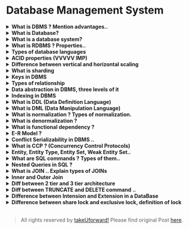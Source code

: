 # Database Management System

<details>
    <summary><b>What is DBMS ? Mention advantages..</b></summary>
    <p>
        Database Management System (DBMS) is a software for storing and
        retrieving users&#8217; data while considering appropriate security
        measures. It consists of a group of programs which manipulate the
        database. The DBMS accepts the request for data from an application and
        instructs the operating system to provide the specific data. In large
        systems, a DBMS helps users and other third-party software to store and
        retrieve data.
    </p>
    <p><b>Advantages:</b></p>
    <ul>
        <li>Improved data sharing</li>
        <li>Improved data security</li>
        <li>Better data integration</li>
        <li>Minimised data inconsistency</li>
        <li>Improved data access</li>
        <li>Improved decision making</li>
        <li>Improved end-user productivity</li>
    </ul>
</details>
<details>
    <summary><b>What is Database?</b></summary>
    <p>
        A database is an organised collection of structured information, or
        data, typically stored electronically in a computer system. A database
        is usually controlled by a database management system (DBMS). Together,
        the data and the DBMS, along with the applications that are associated
        with them, are referred to as a database system, often shortened to just
        a database.
    </p>
</details>
<details>
    <summary><b>What is a database system?</b></summary>
</details>
<details>
    <summary><b>What is RDBMS ? Properties..</b></summary>
    <p>
        A Relational Database Management system (RDBMS) is a database management
        system that is based on the relational model. It has the following major
        components: Table, Record/Tuple/Row, Field, and Column/Attribute.
        Examples of the most popular RDBMS are MYSQL, Oracle, IBM DB2, and
        Microsoft SQL Server database.
    </p>
    <p>Relational databases have the following properties:</p>
    <ul>
        <li>Values are atomic.</li>
        <li>All of the values in a column have the same data type.</li>
        <li>Each row is unique.</li>
        <li>The sequence of columns is insignificant.</li>
        <li>The sequence of rows is insignificant.</li>
        <li>Each column has a unique name.</li>
        <li>
            Integrity constraints maintain data consistency across multiple
            tables.
        </li>
    </ul>
</details>
<details>
    <summary><b>Types of database languages</b></summary>
    <ul>
        <li>
            <b>Data Definition Language</b>: DDL stands for Data Definition
            Language. It is used to define database structure or pattern.
        </li>
        <li>
            <b>Data Manipulation Language</b>: DML stands for Data Manipulation
            Language. It is used for accessing and manipulating data in a
            database. It handles user requests.
        </li>
        <li>
            <b>Data Control Language</b>: DCL stands for Data Control Language.
            It is used to retrieve the stored or saved data.
        </li>
        <li>
            <b>Transaction Control Language</b>: TCL is used to run the changes
            made by the DML statement. TCL can be grouped into a logical
            transaction.
        </li>
    </ul>
</details>
<details>
    <summary><b>ACID properties (VVVVV IMP)</b></summary>
    <p>
        To ensure the consistency of the database, certain properties are
        followed by all the<br />transactions occurring in the system.
        <br />These properties are called ACID Properties of a transaction.
    </p>
    <ul>
        <li>Atomicity</li>
        <li>Consistency</li>
        <li>Isolation</li>
        <li>Durability</li>
    </ul>
</details>
<details>
    <summary><b>Difference between vertical and horizontal scaling</b></summary>
    <p>
        Scaling alters the size of a system. In the scaling process, we either
        compress or expand the system to meet the expected needs. The scaling
        operation can be achieved by adding resources to meet the smaller
        expectation in the current system, or by adding a new system in the
        existing one, or both.
    </p>
    <p>
        Vertical scaling keeps your existing infrastructure but adds computing
        power. Your existing pool of code does not need to change — you simply
        need to run the same code on machines with better specs. By scaling up,
        you increase the capacity of a single machine and increase its
        throughput. Vertical scaling allows data to live on a single node, and
        scaling spreads the load through CPU and RAM resources for your
        machines.
    </p>
    <p>
        Horizontal scaling simply adds more instances of machines without first
        implementing improvements to existing specifications. By scaling out,
        you share the processing power and load balancing across multiple
        machines.
    </p>
</details>
<details>
    <summary><b>What is sharding</b></summary>
    <p>
        Sharding is a method of splitting and storing a single logical dataset
        in multiple databases. By distributing the data among multiple machines,
        a cluster of database systems can store larger dataset and handle
        additional requests. Sharding is necessary if a dataset is too large to
        be stored in a single database. Moreover, many sharding strategies allow
        additional machines to be added. Sharding allows a database cluster to
        scale along with its data and traffic growth.
    </p>
</details>
<details>
    <summary><b>Keys in DBMS</b></summary>
    <p>
        A key is a set of attributes that can identify each tuple uniquely in
        the given relation.
    </p>
    <p>Types of Keys:</p>
    <ul>
        <li>
            <b>Super Key</b> &#8211; A superkey is a set of attributes that can
            identify each tuple uniquely in the given relation. A super key may
            consist of any number of attributes.
        </li>
        <li>
            <b>Candidate Key</b> &#8211; A set of minimal attribute(s) that can
            identify each tuple uniquely in the given relation is called a
            candidate key.
        </li>
        <li>
            <b>Primary Key</b> &#8211; A primary key is a candidate key that the
            database designer selects while designing the database. Primary Keys
            are unique and NOT NULL.
        </li>
        <li>
            <b>Alternate Key</b> &#8211; Candidate keys that are left
            unimplemented or unused after implementing the primary key are
            called alternate keys.
        </li>
        <li>
            <b>Foreign Key</b> &#8211; An attribute ‘X’ is called as a foreign
            key to some other attribute ‘Y’ when its values are dependent on the
            values of attribute ‘Y’. The relation in which attribute ‘Y’ is
            present is called the referenced relation. The relation in which
            attribute ‘X’ is present is called the referencing relation.
        </li>
        <li>
            <b>Composite Key</b> &#8211; A primary key composed of multiple
            attributes and not just a single attribute is called a composite
            key.
        </li>
        <li>
            <b>Unique Key</b> &#8211; It is unique for all the records of the
            table. Once assigned, its value cannot be changed i.e. it is
            non-updatable. It may have a NULL value.
        </li>
    </ul>
</details>
<details>
    <summary><b>Types of relationship</b></summary>
    <p>A relationship is defined as an association among several entities.</p>
    <ul>
        <li>
            Unary Relationship Set &#8211; Unary relationship set is a
            relationship set where only one entity set participates in a
            relationship set.
        </li>
        <li>
            Binary Relationship Set &#8211; Binary relationship set is a
            relationship set where two entity sets participate in a relationship
            set.
        </li>
        <li>
            Ternary Relationship Set &#8211; Ternary relationship set is a
            relationship set where three entity sets participate in a
            relationship set.
        </li>
        <li>
            N-ary Relationship Set &#8211; N-ary relationship set is a
            relationship set where ‘n’ entity sets participate in a relationship
            set.
        </li>
    </ul>
</details>
<details>
    <summary><b>Data abstraction in DBMS, three levels of it</b></summary>
    <p>
        Data Abstraction is a process of hiding unwanted or irrelevant details
        from the end user. It provides a different view and helps in achieving
        data independence which is used to enhance the security of data.
    </p>
    <p>
        Database systems include complex data-structures. In terms of retrieval
        of data, reduce complexity in terms of usability of users and in order
        to make the system efficient, developers use levels of abstraction that
        hide irrelevant details from the users. Levels of abstraction simplify
        database design.
    </p>
</details>
<details>
    <summary><b>Indexing in DBMS</b></summary>
    <p>
        Indexing is a way to optimise the performance of a database by
        minimising the number of disk accesses required when a query is
        processed. It is a data structure technique which is used to quickly
        locate and access the data in a database.
    </p>
</details>
<details>
    <summary><b>What is DDL (Data Definition Language)</b></summary>
    <p>
        DDL stands for Data Definition Language. It is used to define database
        structure or pattern.<br />It is used to create schema, tables, indexes,
        constraints, etc. in the database.<br />Using the DDL statements, you
        can create the skeleton of the database.<br />Data definition language
        is used to store the information of metadata like the number of tables
        and schemas, their names, indexes, columns in each table, constraints,
        etc.
    </p>
</details>
<details>
    <summary><b>What is DML (Data Manipulation Language)</b></summary>
    <p>
        DML stands for Data Manipulation Language. It is used for accessing and
        manipulating data in a database. It handles user requests.
    </p>
</details>
<details>
    <summary><b>What is normalization ? Types of normalization.</b></summary>
    <ul>
        <li>
            Normalization is the process of organizing data by disintegrating
            bigger table into smaller one’s<br />with proper dependencies
        </li>
        <li>
            Redundant Data wastes a lot of disk space and creates maintenance
            problems (Update, Insert and Delete Anomaly). Hence the DB tables
            should be Normalized.
        </li>
        <li>
            The process of Normalization is achieved by following some rules
            which are defined as Normal Forms
        </li>
        <li>
            There are basically 3 types of Normal Form – 1NF, 2NF, 3NF.
            Strictness increases as we go from 1NF to 3NF.
        </li>
        <li>
            Apart from the above mentioned Normal Form there exist one more Form
            called Boyce Codd Normal Form (BCNF) . This is an advanced version
            of 3NF and is even stricter than 3NF.
        </li>
    </ul>
    <p>
        <a
            href="https://takeuforward.org/dbms/normalization-in-dbms-what-is-normalization/"
            >Read normalisation in details</a
        >
    </p>
</details>
<details>
    <summary><b>What is denormalization ?</b></summary>
    <p>
        Denormalization is a database optimization technique in which we add
        redundant data to one or more tables. This can help us avoid costly
        joins in a relational database. Note that denormalization does not mean
        not doing normalisation. It is an optimization technique that is applied
        after doing normalisation.
    </p>
</details>
<details>
    <summary><b>What is functional dependency ?</b></summary>
    <p>
        A functional dependency is a constraint that specifies the relationship
        between two sets of attributes where one set can accurately determine
        the value of other sets. It is denoted as X → Y, where X is a set of
        attributes that is capable of determining the value of Y. The attribute
        set on the left side of the arrow, X is called Determinant, while on the
        right side, Y is called the Dependent.
    </p>
</details>
<details>
    <summary><b>E-R Model ?</b></summary>
    <p>
        ER model stands for an Entity-Relationship model. It is a high-level
        data model. This model is used to define the data elements and
        relationship for a specified system.
    </p>
    <p>
        It develops a conceptual design for the database. It also develops a
        very simple and easy to design view of data.<br />In ER modelling, the
        database structure is portrayed as a diagram called an
        entity-relationship diagram.
    </p>
</details>
<details>
    <summary><b>Conflict Serializability in DBMS ..</b></summary>
    <p>
        Serializability is a concept that helps us to check which schedules are
        serializable. A serializable schedule is the one that always leaves the
        database in consistent state.
    </p>
    <p>
        A schedule is called conflict serializability if after swapping of
        non-conflicting operations, it can transform into a serial schedule. The
        schedule will be a conflict serializable if it is conflict equivalent to
        a serial schedule.
    </p>
</details>
<details>
    <summary><b>What is CCP ? (Concurrency Control Protocols)</b></summary>
    <p>
        Concurrency Control is the management procedure that is required for
        controlling concurrent execution of the operations that take place on a
        database.
    </p>
    <p>
        The concurrency control protocols ensure the atomicity, consistency,
        isolation, durability and serializability of the concurrent execution of
        the database transactions.
    </p>
    <p>Therefore, these protocols are categorised as:</p>
    <ul>
        <li>Lock Based Concurrency Control Protocol</li>
        <li>Timestamp Concurrency Control Protocol</li>
        <li>Validation Based Concurrency Control Protocol</li>
    </ul>
</details>
<details>
    <summary><b>Entity, Entity Type, Entity Set, Weak Entity Set..</b></summary>
    <p>
        Entity in DBMS can be a real-world object with an existence, For
        example, in a College database, the entities can be Professor, Students,
        Courses, etc.
    </p>
    <p>
        The entity type is a collection of the entity having similar attributes.
    </p>
    <p>Types of Entity type:</p>
    <ul>
        <li>
            <b>Strong Entity Type</b>:Strong entities are those entity types
            which have a key attribute. The primary key helps in identifying
            each entity uniquely. It is represented by a rectangle.
        </li>
        <li>
            <b>Weak Entity Type</b>: Weak entity type doesn&#8217;t have a key
            attribute. Weak entity types can&#8217;t be identified on their own.
            It depends upon some other strong entity for its distinct identity.
        </li>
        <li>
            <b>Entity Set: </b>Entity Set is a collection of entities of the
            same entity type. We can say that entity type is a superset of the
            entity set as all the entities are included in the entity type.
        </li>
    </ul>
</details>
<details>
    <summary><b>What are SQL commands ? Types of them..</b></summary>
    <p>
        <a
            href="https://www.javatpoint.com/dbms-sql-command"
            target="_blank"
            rel="noopener"
            >https://www.javatpoint.com/dbms-sql-command</a
        >
    </p>
</details>
<details>
    <summary><b>Nested Queries in SQL ?</b></summary>
    <p>
        <a
            href="https://www.tutorialspoint.com/explain-about-nested-queries-in-dbms"
            target="_blank"
            rel="noopener"
            >https://www.tutorialspoint.com/explain-about-nested-queries-in-dbms</a
        >
    </p>
</details>
<details>
    <summary><b>What is JOIN .. Explain types of JOINs</b></summary>
    <p>
        <a
            href="https://www.javatpoint.com/dbms-sql-joins"
            target="_blank"
            rel="noopener"
            >https://www.javatpoint.com/dbms-sql-joins</a
        >
    </p>
</details>
<details>
    <summary><b>Inner and Outer Join</b></summary>
    <p>Here are the different types of the JOINs in SQL:</p>
    <ul>
        <li>
            <b>(INNER) JOIN: </b> Returns records that have matching values in
            both tables
        </li>
        <li>
            <b>LEFT (OUTER) JOIN: </b>Returns all records from the left table,
            and the matched records from the right table
        </li>
        <li>
            <b>RIGHT (OUTER) JOIN: </b>Returns all records from the right table,
            and the matched records from the left table
        </li>
        <li>
            <b>FULL (OUTER) JOIN:</b> Returns all records when there is a match
            in either left or right table
        </li>
    </ul>
</details>
<details>
    <summary><b>Diff between 2 tier and 3 tier architecture</b></summary>
    <p>
        <a
            href="https://www.geeksforgeeks.org/difference-between-two-tier-and-three-tier-database-architecture/"
            target="_blank"
            rel="noopener"
            >https://www.geeksforgeeks.org/difference-between-two-tier-and-three-tier-database-architecture/</a
        >
    </p>
</details>
<details>
    <summary><b>Diff between TRUNCATE and DELETE command ..</b></summary>
</details>
<details>
    <summary><b>Difference between Intension and Extension in a DataBase</b></summary>
</details>
<details>
    <summary><b>
        Difference between share lock and exclusive lock, definition of lock
    </b></summary>
</details>

<br>

> All rights reserved by [takeUforward!](https://takeuforward.org/interviews/must-do-questions-for-dbms-cn-os-interviews-sde-core-sheet/)
> Please find original Post [here](https://takeuforward.org/interviews/must-do-questions-for-dbms-cn-os-interviews-sde-core-sheet/).
